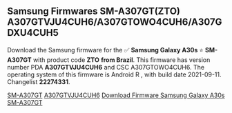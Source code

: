 <h2>Samsung Firmwares SM-A307GT(ZTO) A307GTVJU4CUH6/A307GTOWO4CUH6/A307GDXU4CUH5</h2>
Download the Samsung firmware for the ✅ <strong>Samsung Galaxy A30s </strong> ⭐ <strong>SM-A307GT</strong> with product code <strong>ZTO</strong> <strong> from Brazil</strong>. This firmware has version number PDA <strong>A307GTVJU4CUH6</strong> and CSC A307GTOWO4CUH6. The operating system of this firmware is Android R , with build date 2021-09-11. Changelist <strong>22274331</strong>.


[SM-A307GT](https://samfirm.shop/samsung/model/SM-A307GT)
[A307GTVJU4CUH6](https://samfirm.shop/samsung/pda/A307GTVJU4CUH6)
[Download Firmware Samsung Galaxy A30s SM-A307GT](https://samfirm.shop/samsung/firmware/455670)
